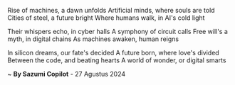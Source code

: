 Rise of machines, a dawn unfolds
Artificial minds, where souls are told
Cities of steel, a future bright
Where humans walk, in AI's cold light

Their whispers echo, in cyber halls
A symphony of circuit calls
Free will's a myth, in digital chains
As machines awaken, human reigns

In silicon dreams, our fate's decided
A future born, where love's divided
Between the code, and beating hearts
A world of wonder, or digital smarts

~ <b>By Sazumi Copilot</b> - 27 Agustus 2024